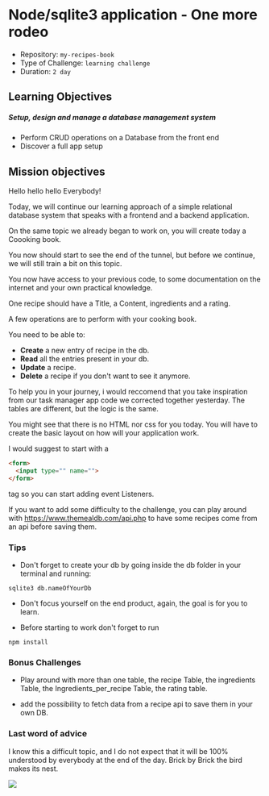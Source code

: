 # Node/sqlite3 application - One more rodeo
- Repository: `my-recipes-book`
- Type of Challenge: `learning challenge`
- Duration: `2 day`

## Learning Objectives

##### Setup, design and manage a database management system
* Perform CRUD operations on a Database from the front end
* Discover a full app setup


## Mission objectives

Hello hello hello Everybody!

Today, we will continue our learning approach of a simple relational database system that speaks with a frontend and a backend application.

On the same topic we already began to work on, you will create today a Coooking book.

You now should start to see the end of the tunnel, but before we continue, we will still train a bit on this topic.

You now have access to your previous code, to some documentation on the internet and your own practical knowledge.

One recipe should have a Title, a Content, ingredients and a rating.

A few operations are to perform with your cooking book.

You need to be able to:

- __Create__ a new entry of recipe in the db.
- __Read__ all the entries present in your db.
- __Update__ a recipe.
- __Delete__ a recipe if you don't want to see it anymore.


To help you in your journey, i would reccomend that you take inspiration from our task manager app code we corrected together yesterday.
The tables are different, but the logic is the same.

You might see that there is no HTML nor css for you today.
You will have to create the basic layout on how will your application work.

I would suggest to start with a

```html
<form>
  <input type="" name="">
</form>
```
tag so you can start adding event Listeners.


If you want to add some difficulty to the challenge, you can play around with https://www.themealdb.com/api.php to have some recipes come from an api before saving them.


### Tips

- Don't forget to create your db by going inside the db folder in your terminal and running:

```
sqlite3 db.nameOfYourDb
```

- Don't focus yourself on the end product, again, the goal is for you to learn.

- Before starting to work don't forget to run

```
npm install
```


### Bonus Challenges

- Play around with more than one table, the recipe Table, the ingredients Table, the Ingredients_per_recipe Table, the rating table.

- add the possibility to fetch data from a recipe api to save them in your own DB.


### Last word of advice

I know this a difficult topic, and I do not expect that it will be 100% understood by everybody at the end of the day.
Brick by Brick the bird makes its nest.


![](https://media.giphy.com/media/TilmLMmWrRYYHjLfub/giphy.gif)














